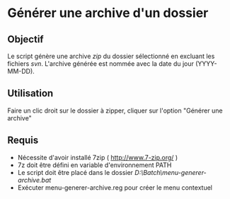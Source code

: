 
# Générer une archive d'un dossier

## Objectif

Le script génère une archive _zip_ du dossier sélectionné en excluant les fichiers _svn_.
L'archive générée est nommée avec la date du jour (YYYY-MM-DD).


## Utilisation

Faire un clic droit sur le dossier à zipper, cliquer sur l'option "Générer une archive"

## Requis

* Nécessite d'avoir installé 7zip ( http://www.7-zip.org/ )
* 7z doit être défini en variable d'environnement PATH
* Le script doit être placé dans le dossier _D:\Batch\menu-generer-archive.bat_
* Exécuter menu-generer-archive.reg pour créer le menu contextuel


